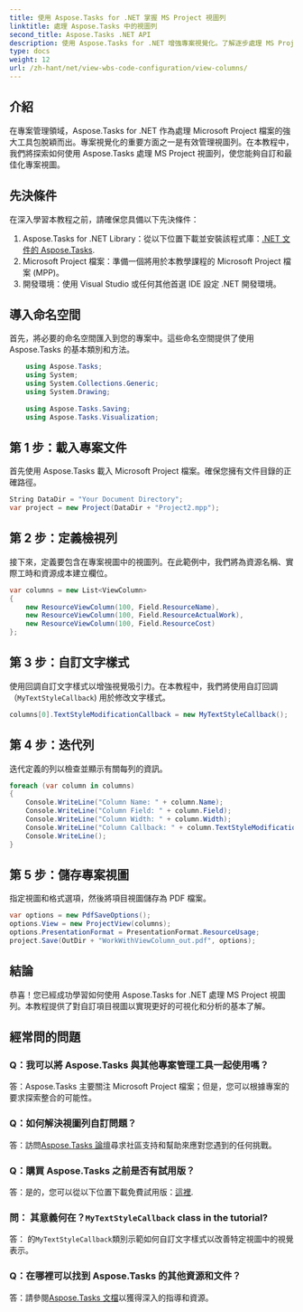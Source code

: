 ```yaml
---
title: 使用 Aspose.Tasks for .NET 掌握 MS Project 視圖列
linktitle: 處理 Aspose.Tasks 中的視圖列
second_title: Aspose.Tasks .NET API
description: 使用 Aspose.Tasks for .NET 增強專案視覺化。了解逐步處理 MS Project 視圖列。提高效率和客製化。
type: docs
weight: 12
url: /zh-hant/net/view-wbs-code-configuration/view-columns/
---
```

## 介紹
在專案管理領域，Aspose.Tasks for .NET 作為處理 Microsoft Project 檔案的強大工具包脫穎而出。專案視覺化的重要方面之一是有效管理視圖列。在本教程中，我們將探索如何使用 Aspose.Tasks 處理 MS Project 視圖列，使您能夠自訂和最佳化專案視圖。
## 先決條件
在深入學習本教程之前，請確保您具備以下先決條件：
1.  Aspose.Tasks for .NET Library：從以下位置下載並安裝該程式庫：[.NET 文件的 Aspose.Tasks](https://reference.aspose.com/tasks/net/).
2. Microsoft Project 檔案：準備一個將用於本教學課程的 Microsoft Project 檔案 (MPP)。
3. 開發環境：使用 Visual Studio 或任何其他首選 IDE 設定 .NET 開發環境。
## 導入命名空間
首先，將必要的命名空間匯入到您的專案中。這些命名空間提供了使用 Aspose.Tasks 的基本類別和方法。
```csharp
    using Aspose.Tasks;
    using System;
    using System.Collections.Generic;
    using System.Drawing;
    
    using Aspose.Tasks.Saving;
    using Aspose.Tasks.Visualization;
```
## 第 1 步：載入專案文件
首先使用 Aspose.Tasks 載入 Microsoft Project 檔案。確保您擁有文件目錄的正確路徑。
```csharp
String DataDir = "Your Document Directory";
var project = new Project(DataDir + "Project2.mpp");
```
## 第 2 步：定義檢視列
接下來，定義要包含在專案視圖中的視圖列。在此範例中，我們將為資源名稱、實際工時和資源成本建立欄位。
```csharp
var columns = new List<ViewColumn>
{
    new ResourceViewColumn(100, Field.ResourceName),
    new ResourceViewColumn(100, Field.ResourceActualWork),
    new ResourceViewColumn(100, Field.ResourceCost)
};
```
## 第 3 步：自訂文字樣式
使用回調自訂文字樣式以增強視覺吸引力。在本教程中，我們將使用自訂回調（`MyTextStyleCallback`) 用於修改文字樣式。
```csharp
columns[0].TextStyleModificationCallback = new MyTextStyleCallback();
```
## 第 4 步：迭代列
迭代定義的列以檢查並顯示有關每列的資訊。
```csharp
foreach (var column in columns)
{
    Console.WriteLine("Column Name: " + column.Name);
    Console.WriteLine("Column Field: " + column.Field);
    Console.WriteLine("Column Width: " + column.Width);
    Console.WriteLine("Column Callback: " + column.TextStyleModificationCallback);
    Console.WriteLine();
}
```
## 第 5 步：儲存專案視圖
指定視圖和格式選項，然後將項目視圖儲存為 PDF 檔案。
```csharp
var options = new PdfSaveOptions();
options.View = new ProjectView(columns);
options.PresentationFormat = PresentationFormat.ResourceUsage;
project.Save(OutDir + "WorkWithViewColumn_out.pdf", options);
```
## 結論
恭喜！您已經成功學習如何使用 Aspose.Tasks for .NET 處理 MS Project 視圖列。本教程提供了對自訂項目視圖以實現更好的可視化和分析的基本了解。

## 經常問的問題
### Q：我可以將 Aspose.Tasks 與其他專案管理工具一起使用嗎？
答：Aspose.Tasks 主要關注 Microsoft Project 檔案；但是，您可以根據專案的要求探索整合的可能性。
### Q：如何解決視圖列自訂問題？
答：訪問[Aspose.Tasks 論壇](https://forum.aspose.com/c/tasks/15)尋求社區支持和幫助來應對您遇到的任何挑戰。
### Q：購買 Aspose.Tasks 之前是否有試用版？
答：是的，您可以從以下位置下載免費試用版：[這裡](https://releases.aspose.com/).
### 問： 其意義何在？`MyTextStyleCallback` class in the tutorial?
答： 的`MyTextStyleCallback`類別示範如何自訂文字樣式以改善特定視圖中的視覺表示。
### Q：在哪裡可以找到 Aspose.Tasks 的其他資源和文件？
答：請參閱[Aspose.Tasks 文檔](https://reference.aspose.com/tasks/net/)以獲得深入的指導和資源。